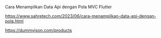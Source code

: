 Cara Menampilkan Data Api dengan Pola MVC Flutter

https://www.sahretech.com/2023/06/cara-menampilkan-data-api-dengan-pola.html

https://dummyjson.com/products
